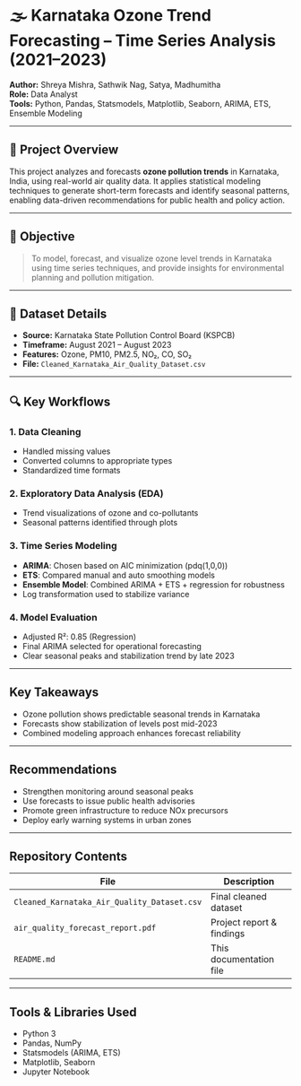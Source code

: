 # 🌫️ Karnataka Ozone Trend Forecasting – Time Series Analysis (2021–2023)

**Author:** Shreya Mishra, Sathwik Nag, Satya, Madhumitha  
**Role:** Data Analyst  
**Tools:** Python, Pandas, Statsmodels, Matplotlib, Seaborn, ARIMA, ETS, Ensemble Modeling

---

## 📌 Project Overview

This project analyzes and forecasts **ozone pollution trends** in Karnataka, India, using real-world air quality data. It applies statistical modeling techniques to generate short-term forecasts and identify seasonal patterns, enabling data-driven recommendations for public health and policy action.

---

## 🧠 Objective

> To model, forecast, and visualize ozone level trends in Karnataka using time series techniques, and provide insights for environmental planning and pollution mitigation.

---

## 📁 Dataset Details

- **Source:** Karnataka State Pollution Control Board (KSPCB)  
- **Timeframe:** August 2021 – August 2023  
- **Features:** Ozone, PM10, PM2.5, NO₂, CO, SO₂  
- **File:** `Cleaned_Karnataka_Air_Quality_Dataset.csv`

---

## 🔍 Key Workflows

### 1. Data Cleaning
- Handled missing values
- Converted columns to appropriate types
- Standardized time formats

### 2.  Exploratory Data Analysis (EDA)
- Trend visualizations of ozone and co-pollutants
- Seasonal patterns identified through plots

### 3.  Time Series Modeling
- **ARIMA**: Chosen based on AIC minimization (pdq(1,0,0))
- **ETS**: Compared manual and auto smoothing models
- **Ensemble Model**: Combined ARIMA + ETS + regression for robustness
- Log transformation used to stabilize variance

### 4.  Model Evaluation
- Adjusted R²: 0.85 (Regression)
- Final ARIMA selected for operational forecasting
- Clear seasonal peaks and stabilization trend by late 2023

---

##  Key Takeaways

- Ozone pollution shows predictable seasonal trends in Karnataka
- Forecasts show stabilization of levels post mid-2023
- Combined modeling approach enhances forecast reliability

---

##  Recommendations

- Strengthen monitoring around seasonal peaks
- Use forecasts to issue public health advisories
- Promote green infrastructure to reduce NOx precursors
- Deploy early warning systems in urban zones

---

##  Repository Contents

| File | Description |
|------|-------------|
| `Cleaned_Karnataka_Air_Quality_Dataset.csv` | Final cleaned dataset |
| `air_quality_forecast_report.pdf` | Project report & findings |
| `README.md` | This documentation file |

---

##  Tools & Libraries Used

- Python 3  
- Pandas, NumPy  
- Statsmodels (ARIMA, ETS)  
- Matplotlib, Seaborn  
- Jupyter Notebook


